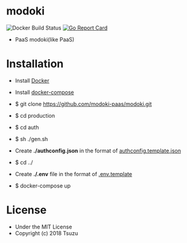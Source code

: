 # modoki

![Docker Build Status](https://img.shields.io/docker/build/tsuzu/modoki.svg?style=flat-square)
[![Go Report Card](https://goreportcard.com/badge/github.com/modoki-paas/modoki)](https://goreportcard.com/report/github.com/modoki-paas/modoki)
- PaaS modoki(like PaaS)

# Installation
- Install [Docker](https://docker.com)
- Install [docker-compose](https://docs.docker.com/compose/)
- $ git clone https://github.com/modoki-paas/modoki.git
- $ cd production

- $ cd auth
- $ sh ./gen.sh
- Create **./authconfig.json** in the format  of [authconfig.template.json](https://github.com/modoki-paas/modoki/blob/master/production/auth/authconfig.template.json)
- $ cd ../

- Create **./.env** file in the format of [.env.template](https://github.com/modoki-paas/modoki/blob/master/.env.template)
- $ docker-compose up

# License
- Under the MIT License
- Copyright (c) 2018 Tsuzu